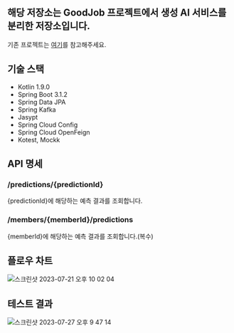 ## 해당 저장소는 GoodJob 프로젝트에서 생성 AI 서비스를 분리한 저장소입니다.

기존 프로젝트는 [여기](https://github.com/waveofmymind/GoodJob)를 참고해주세요.

## 기술 스택

- Kotlin 1.9.0
- Spring Boot 3.1.2
- Spring Data JPA
- Spring Kafka
- Jasypt
- Spring Cloud Config
- Spring Cloud OpenFeign
- Kotest, Mockk

## API 명세

### /predictions/{predictionId}

{predictionId}에 해당하는 예측 결과를 조회합니다.

### /members/{memberId}/predictions

{memberId}에 해당하는 예측 결과를 조회합니다.(복수)

## 플로우 차트

![스크린샷 2023-07-21 오후 10 02 04](https://github.com/waveofmymind/GoodJob-Resume/assets/93868431/38da359a-91a5-4543-a643-474db0a20263)

## 테스트 결과

![스크린샷 2023-07-27 오후 9 47 14](https://github.com/waveofmymind/GoodJob-Resume/assets/93868431/c6ab055c-6929-4277-8661-27980dc83cc2)
